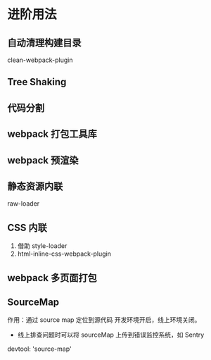 # 进阶用法

## 自动清理构建目录

clean-webpack-plugin

## Tree Shaking

## 代码分割

## webpack 打包工具库

## webpack 预渲染

## 静态资源内联

raw-loader

## CSS 内联

1. 借助 style-loader
2. html-inline-css-webpack-plugin

## webpack 多页面打包

## SourceMap

作用：通过 source map 定位到源代码
开发环境开启，线上环境关闭。

- 线上排查问题时可以将 sourceMap 上传到错误监控系统，如 Sentry

devtool: 'source-map'
